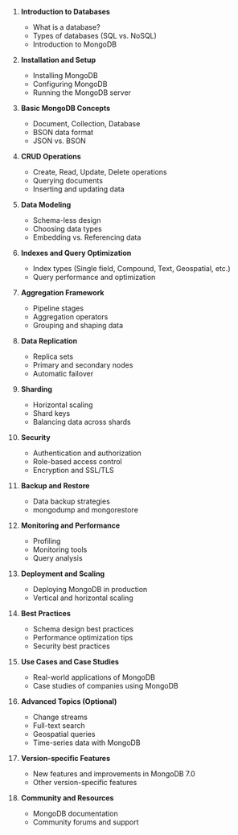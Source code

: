 1. **Introduction to Databases**
   - What is a database?
   - Types of databases (SQL vs. NoSQL)
   - Introduction to MongoDB

2. **Installation and Setup**
   - Installing MongoDB
   - Configuring MongoDB
   - Running the MongoDB server

3. **Basic MongoDB Concepts**
   - Document, Collection, Database
   - BSON data format
   - JSON vs. BSON

4. **CRUD Operations**
   - Create, Read, Update, Delete operations
   - Querying documents
   - Inserting and updating data

5. **Data Modeling**
   - Schema-less design
   - Choosing data types
   - Embedding vs. Referencing data

6. **Indexes and Query Optimization**
   - Index types (Single field, Compound, Text, Geospatial, etc.)
   - Query performance and optimization

7. **Aggregation Framework**
   - Pipeline stages
   - Aggregation operators
   - Grouping and shaping data

8. **Data Replication**
   - Replica sets
   - Primary and secondary nodes
   - Automatic failover

9. **Sharding**
   - Horizontal scaling
   - Shard keys
   - Balancing data across shards

10. **Security**
    - Authentication and authorization
    - Role-based access control
    - Encryption and SSL/TLS

11. **Backup and Restore**
    - Data backup strategies
    - mongodump and mongorestore

12. **Monitoring and Performance**
    - Profiling
    - Monitoring tools
    - Query analysis

13. **Deployment and Scaling**
    - Deploying MongoDB in production
    - Vertical and horizontal scaling

14. **Best Practices**
    - Schema design best practices
    - Performance optimization tips
    - Security best practices

15. **Use Cases and Case Studies**
    - Real-world applications of MongoDB
    - Case studies of companies using MongoDB

16. **Advanced Topics (Optional)**
    - Change streams
    - Full-text search
    - Geospatial queries
    - Time-series data with MongoDB

17. **Version-specific Features**
    - New features and improvements in MongoDB 7.0
    - Other version-specific features

18. **Community and Resources**
    - MongoDB documentation
    - Community forums and support

